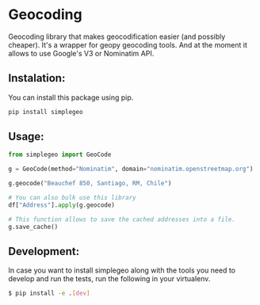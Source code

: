 # Geocoding
 Geocoding library that makes geocodification easier (and possibly cheaper). 
 It's a wrapper for geopy geocoding tools. And at the moment it allows to use Google's V3 or Nominatim API.

## Instalation:

You can install this package using pip.

```python
pip install simplegeo
```

## Usage:

```python
from simplegeo import GeoCode

g = GeoCode(method="Nominatim", domain="nominatim.openstreetmap.org")

g.geocode("Beauchef 850, Santiago, RM, Chile")

# You can also bulk use this library
df["Address"].apply(g.geocode)

# This function allows to save the cached addresses into a file.
g.save_cache()
```

## Development:

In case you want to install simplegeo along with the tools you need to develop and run the tests, run the following in your virtualenv.

```bash
$ pip install -e .[dev]
```




